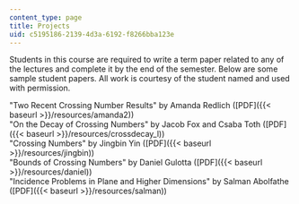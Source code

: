 ```yaml
---
content_type: page
title: Projects
uid: c5195186-2139-4d3a-6192-f8266bba123e
---
```


Students in this course are required to write a term paper related to any of the lectures and complete it by the end of the semester. Below are some sample student papers. All work is courtesy of the student named and used with permission.

"Two Recent Crossing Number Results" by Amanda Redlich ([PDF]({{< baseurl >}}/resources/amanda2))  
"On the Decay of Crossing Numbers" by Jacob Fox and Csaba Toth ([PDF]({{< baseurl >}}/resources/crossdecay_l))  
"Crossing Numbers" by Jingbin Yin ([PDF]({{< baseurl >}}/resources/jingbin))  
"Bounds of Crossing Numbers" by Daniel Gulotta ([PDF]({{< baseurl >}}/resources/daniel))  
"Incidence Problems in Plane and Higher Dimensions" by Salman Abolfathe ([PDF]({{< baseurl >}}/resources/salman))